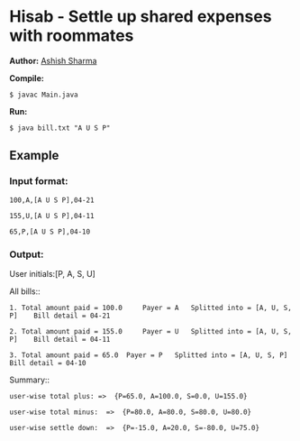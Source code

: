 # Hisab - Settle up shared expenses with roommates

**Author:** [Ashish Sharma](http://www.accssharma.com)

**Compile:**

`$ javac Main.java`

**Run:**

`$ java bill.txt "A U S P"`

## Example

### Input format:

	100,A,[A U S P],04-21

	155,U,[A U S P],04-11

	65,P,[A U S P],04-10

### Output:

User initials:[P, A, S, U]

All bills::

	1. Total amount paid = 100.0	 Payer = A	 Splitted into = [A, U, S, P]	 Bill detail = 04-21

	2. Total amount paid = 155.0	 Payer = U	 Splitted into = [A, U, S, P]	 Bill detail = 04-11

	3. Total amount paid = 65.0	 Payer = P	 Splitted into = [A, U, S, P]	 Bill detail = 04-10

Summary::

	user-wise total plus: =>  {P=65.0, A=100.0, S=0.0, U=155.0}

	user-wise total minus:  =>  {P=80.0, A=80.0, S=80.0, U=80.0}

	user-wise settle down:  =>  {P=-15.0, A=20.0, S=-80.0, U=75.0}



